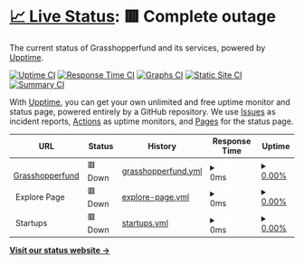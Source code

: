 # [📈 Live Status](https://status.grasshopperfund.com): <!--live status--> **🟥 Complete outage**

The current status of Grasshopperfund and its services, powered by [Upptime](https://github.com/upptime/upptime).

[![Uptime CI](https://github.com/grasshopperfund/status/workflows/Uptime%20CI/badge.svg)](https://github.com/grasshopperfund/status/actions?query=workflow%3A%22Uptime+CI%22)
[![Response Time CI](https://github.com/grasshopperfund/status/workflows/Response%20Time%20CI/badge.svg)](https://github.com/grasshopperfund/status/actions?query=workflow%3A%22Response+Time+CI%22)
[![Graphs CI](https://github.com/grasshopperfund/status/workflows/Graphs%20CI/badge.svg)](https://github.com/grasshopperfund/status/actions?query=workflow%3A%22Graphs+CI%22)
[![Static Site CI](https://github.com/grasshopperfund/status/workflows/Static%20Site%20CI/badge.svg)](https://github.com/grasshopperfund/status/actions?query=workflow%3A%22Static+Site+CI%22)
[![Summary CI](https://github.com/grasshopperfund/status/workflows/Summary%20CI/badge.svg)](https://github.com/grasshopperfund/status/actions?query=workflow%3A%22Summary+CI%22)

With [Upptime](https://upptime.js.org), you can get your own unlimited and free uptime monitor and status page, powered entirely by a GitHub repository. We use [Issues](https://github.com/upptime/upptime/issues) as incident reports, [Actions](https://github.com/grasshopperfund/status/actions) as uptime monitors, and [Pages](https://status.grasshopperfund.com) for the status page.

<!--start: status pages-->
<!-- This summary is generated by Upptime (https://github.com/upptime/upptime) -->
<!-- Do not edit this manually, your changes will be overwritten -->
<!-- prettier-ignore -->
| URL | Status | History | Response Time | Uptime |
| --- | ------ | ------- | ------------- | ------ |
| <img alt="" src="https://icons.duckduckgo.com/ip3/www.grasshopperfund.com.ico" height="13"> [Grasshopperfund](https://www.grasshopperfund.com) | 🟥 Down | [grasshopperfund.yml](https://github.com/grasshopperfund/status/commits/HEAD/history/grasshopperfund.yml) | <details><summary><img alt="Response time graph" src="./graphs/grasshopperfund/response-time-week.png" height="20"> 0ms</summary><br><a href="https://status.grasshopperfund.com/history/grasshopperfund"><img alt="Response time 288" src="https://img.shields.io/endpoint?url=https%3A%2F%2Fraw.githubusercontent.com%2Fgrasshopperfund%2Fstatus%2FHEAD%2Fapi%2Fgrasshopperfund%2Fresponse-time.json"></a><br><a href="https://status.grasshopperfund.com/history/grasshopperfund"><img alt="24-hour response time 0" src="https://img.shields.io/endpoint?url=https%3A%2F%2Fraw.githubusercontent.com%2Fgrasshopperfund%2Fstatus%2FHEAD%2Fapi%2Fgrasshopperfund%2Fresponse-time-day.json"></a><br><a href="https://status.grasshopperfund.com/history/grasshopperfund"><img alt="7-day response time 0" src="https://img.shields.io/endpoint?url=https%3A%2F%2Fraw.githubusercontent.com%2Fgrasshopperfund%2Fstatus%2FHEAD%2Fapi%2Fgrasshopperfund%2Fresponse-time-week.json"></a><br><a href="https://status.grasshopperfund.com/history/grasshopperfund"><img alt="30-day response time 0" src="https://img.shields.io/endpoint?url=https%3A%2F%2Fraw.githubusercontent.com%2Fgrasshopperfund%2Fstatus%2FHEAD%2Fapi%2Fgrasshopperfund%2Fresponse-time-month.json"></a><br><a href="https://status.grasshopperfund.com/history/grasshopperfund"><img alt="1-year response time 0" src="https://img.shields.io/endpoint?url=https%3A%2F%2Fraw.githubusercontent.com%2Fgrasshopperfund%2Fstatus%2FHEAD%2Fapi%2Fgrasshopperfund%2Fresponse-time-year.json"></a></details> | <details><summary><a href="https://status.grasshopperfund.com/history/grasshopperfund">0.00%</a></summary><a href="https://status.grasshopperfund.com/history/grasshopperfund"><img alt="All-time uptime 67.94%" src="https://img.shields.io/endpoint?url=https%3A%2F%2Fraw.githubusercontent.com%2Fgrasshopperfund%2Fstatus%2FHEAD%2Fapi%2Fgrasshopperfund%2Fuptime.json"></a><br><a href="https://status.grasshopperfund.com/history/grasshopperfund"><img alt="24-hour uptime 0.00%" src="https://img.shields.io/endpoint?url=https%3A%2F%2Fraw.githubusercontent.com%2Fgrasshopperfund%2Fstatus%2FHEAD%2Fapi%2Fgrasshopperfund%2Fuptime-day.json"></a><br><a href="https://status.grasshopperfund.com/history/grasshopperfund"><img alt="7-day uptime 0.00%" src="https://img.shields.io/endpoint?url=https%3A%2F%2Fraw.githubusercontent.com%2Fgrasshopperfund%2Fstatus%2FHEAD%2Fapi%2Fgrasshopperfund%2Fuptime-week.json"></a><br><a href="https://status.grasshopperfund.com/history/grasshopperfund"><img alt="30-day uptime 0.00%" src="https://img.shields.io/endpoint?url=https%3A%2F%2Fraw.githubusercontent.com%2Fgrasshopperfund%2Fstatus%2FHEAD%2Fapi%2Fgrasshopperfund%2Fuptime-month.json"></a><br><a href="https://status.grasshopperfund.com/history/grasshopperfund"><img alt="1-year uptime 0.00%" src="https://img.shields.io/endpoint?url=https%3A%2F%2Fraw.githubusercontent.com%2Fgrasshopperfund%2Fstatus%2FHEAD%2Fapi%2Fgrasshopperfund%2Fuptime-year.json"></a></details>
| <img alt="" src="https://icons.duckduckgo.com/ip3/null.ico" height="13"> Explore Page | 🟥 Down | [explore-page.yml](https://github.com/grasshopperfund/status/commits/HEAD/history/explore-page.yml) | <details><summary><img alt="Response time graph" src="./graphs/explore-page/response-time-week.png" height="20"> 0ms</summary><br><a href="https://status.grasshopperfund.com/history/explore-page"><img alt="Response time 220" src="https://img.shields.io/endpoint?url=https%3A%2F%2Fraw.githubusercontent.com%2Fgrasshopperfund%2Fstatus%2FHEAD%2Fapi%2Fexplore-page%2Fresponse-time.json"></a><br><a href="https://status.grasshopperfund.com/history/explore-page"><img alt="24-hour response time 0" src="https://img.shields.io/endpoint?url=https%3A%2F%2Fraw.githubusercontent.com%2Fgrasshopperfund%2Fstatus%2FHEAD%2Fapi%2Fexplore-page%2Fresponse-time-day.json"></a><br><a href="https://status.grasshopperfund.com/history/explore-page"><img alt="7-day response time 0" src="https://img.shields.io/endpoint?url=https%3A%2F%2Fraw.githubusercontent.com%2Fgrasshopperfund%2Fstatus%2FHEAD%2Fapi%2Fexplore-page%2Fresponse-time-week.json"></a><br><a href="https://status.grasshopperfund.com/history/explore-page"><img alt="30-day response time 0" src="https://img.shields.io/endpoint?url=https%3A%2F%2Fraw.githubusercontent.com%2Fgrasshopperfund%2Fstatus%2FHEAD%2Fapi%2Fexplore-page%2Fresponse-time-month.json"></a><br><a href="https://status.grasshopperfund.com/history/explore-page"><img alt="1-year response time 0" src="https://img.shields.io/endpoint?url=https%3A%2F%2Fraw.githubusercontent.com%2Fgrasshopperfund%2Fstatus%2FHEAD%2Fapi%2Fexplore-page%2Fresponse-time-year.json"></a></details> | <details><summary><a href="https://status.grasshopperfund.com/history/explore-page">0.00%</a></summary><a href="https://status.grasshopperfund.com/history/explore-page"><img alt="All-time uptime 64.85%" src="https://img.shields.io/endpoint?url=https%3A%2F%2Fraw.githubusercontent.com%2Fgrasshopperfund%2Fstatus%2FHEAD%2Fapi%2Fexplore-page%2Fuptime.json"></a><br><a href="https://status.grasshopperfund.com/history/explore-page"><img alt="24-hour uptime 0.00%" src="https://img.shields.io/endpoint?url=https%3A%2F%2Fraw.githubusercontent.com%2Fgrasshopperfund%2Fstatus%2FHEAD%2Fapi%2Fexplore-page%2Fuptime-day.json"></a><br><a href="https://status.grasshopperfund.com/history/explore-page"><img alt="7-day uptime 0.00%" src="https://img.shields.io/endpoint?url=https%3A%2F%2Fraw.githubusercontent.com%2Fgrasshopperfund%2Fstatus%2FHEAD%2Fapi%2Fexplore-page%2Fuptime-week.json"></a><br><a href="https://status.grasshopperfund.com/history/explore-page"><img alt="30-day uptime 0.00%" src="https://img.shields.io/endpoint?url=https%3A%2F%2Fraw.githubusercontent.com%2Fgrasshopperfund%2Fstatus%2FHEAD%2Fapi%2Fexplore-page%2Fuptime-month.json"></a><br><a href="https://status.grasshopperfund.com/history/explore-page"><img alt="1-year uptime 0.00%" src="https://img.shields.io/endpoint?url=https%3A%2F%2Fraw.githubusercontent.com%2Fgrasshopperfund%2Fstatus%2FHEAD%2Fapi%2Fexplore-page%2Fuptime-year.json"></a></details>
| <img alt="" src="https://icons.duckduckgo.com/ip3/null.ico" height="13"> Startups | 🟥 Down | [startups.yml](https://github.com/grasshopperfund/status/commits/HEAD/history/startups.yml) | <details><summary><img alt="Response time graph" src="./graphs/startups/response-time-week.png" height="20"> 0ms</summary><br><a href="https://status.grasshopperfund.com/history/startups"><img alt="Response time 235" src="https://img.shields.io/endpoint?url=https%3A%2F%2Fraw.githubusercontent.com%2Fgrasshopperfund%2Fstatus%2FHEAD%2Fapi%2Fstartups%2Fresponse-time.json"></a><br><a href="https://status.grasshopperfund.com/history/startups"><img alt="24-hour response time 0" src="https://img.shields.io/endpoint?url=https%3A%2F%2Fraw.githubusercontent.com%2Fgrasshopperfund%2Fstatus%2FHEAD%2Fapi%2Fstartups%2Fresponse-time-day.json"></a><br><a href="https://status.grasshopperfund.com/history/startups"><img alt="7-day response time 0" src="https://img.shields.io/endpoint?url=https%3A%2F%2Fraw.githubusercontent.com%2Fgrasshopperfund%2Fstatus%2FHEAD%2Fapi%2Fstartups%2Fresponse-time-week.json"></a><br><a href="https://status.grasshopperfund.com/history/startups"><img alt="30-day response time 0" src="https://img.shields.io/endpoint?url=https%3A%2F%2Fraw.githubusercontent.com%2Fgrasshopperfund%2Fstatus%2FHEAD%2Fapi%2Fstartups%2Fresponse-time-month.json"></a><br><a href="https://status.grasshopperfund.com/history/startups"><img alt="1-year response time 0" src="https://img.shields.io/endpoint?url=https%3A%2F%2Fraw.githubusercontent.com%2Fgrasshopperfund%2Fstatus%2FHEAD%2Fapi%2Fstartups%2Fresponse-time-year.json"></a></details> | <details><summary><a href="https://status.grasshopperfund.com/history/startups">0.00%</a></summary><a href="https://status.grasshopperfund.com/history/startups"><img alt="All-time uptime 67.94%" src="https://img.shields.io/endpoint?url=https%3A%2F%2Fraw.githubusercontent.com%2Fgrasshopperfund%2Fstatus%2FHEAD%2Fapi%2Fstartups%2Fuptime.json"></a><br><a href="https://status.grasshopperfund.com/history/startups"><img alt="24-hour uptime 0.00%" src="https://img.shields.io/endpoint?url=https%3A%2F%2Fraw.githubusercontent.com%2Fgrasshopperfund%2Fstatus%2FHEAD%2Fapi%2Fstartups%2Fuptime-day.json"></a><br><a href="https://status.grasshopperfund.com/history/startups"><img alt="7-day uptime 0.00%" src="https://img.shields.io/endpoint?url=https%3A%2F%2Fraw.githubusercontent.com%2Fgrasshopperfund%2Fstatus%2FHEAD%2Fapi%2Fstartups%2Fuptime-week.json"></a><br><a href="https://status.grasshopperfund.com/history/startups"><img alt="30-day uptime 0.00%" src="https://img.shields.io/endpoint?url=https%3A%2F%2Fraw.githubusercontent.com%2Fgrasshopperfund%2Fstatus%2FHEAD%2Fapi%2Fstartups%2Fuptime-month.json"></a><br><a href="https://status.grasshopperfund.com/history/startups"><img alt="1-year uptime 0.00%" src="https://img.shields.io/endpoint?url=https%3A%2F%2Fraw.githubusercontent.com%2Fgrasshopperfund%2Fstatus%2FHEAD%2Fapi%2Fstartups%2Fuptime-year.json"></a></details>

<!--end: status pages-->

[**Visit our status website →**](https://status.grasshopperfund.com)
